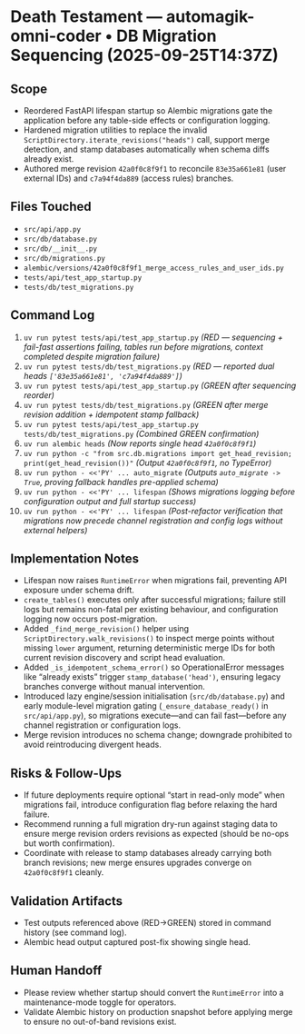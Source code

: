 # Death Testament — automagik-omni-coder • DB Migration Sequencing (2025-09-25T14:37Z)

## Scope
- Reordered FastAPI lifespan startup so Alembic migrations gate the application before any table-side effects or configuration logging.
- Hardened migration utilities to replace the invalid `ScriptDirectory.iterate_revisions("heads")` call, support merge detection, and stamp databases automatically when schema diffs already exist.
- Authored merge revision `42a0f0c8f9f1` to reconcile `83e35a661e81` (user external IDs) and `c7a94f4da889` (access rules) branches.

## Files Touched
- `src/api/app.py`
- `src/db/database.py`
- `src/db/__init__.py`
- `src/db/migrations.py`
- `alembic/versions/42a0f0c8f9f1_merge_access_rules_and_user_ids.py`
- `tests/api/test_app_startup.py`
- `tests/db/test_migrations.py`

## Command Log
1. `uv run pytest tests/api/test_app_startup.py` *(RED — sequencing + fail-fast assertions failing, tables run before migrations, context completed despite migration failure)*
2. `uv run pytest tests/db/test_migrations.py` *(RED — reported dual heads `['83e35a661e81', 'c7a94f4da889']`)*
3. `uv run pytest tests/api/test_app_startup.py` *(GREEN after sequencing reorder)*
4. `uv run pytest tests/db/test_migrations.py` *(GREEN after merge revision addition + idempotent stamp fallback)*
5. `uv run pytest tests/api/test_app_startup.py tests/db/test_migrations.py` *(Combined GREEN confirmation)*
6. `uv run alembic heads` *(Now reports single head `42a0f0c8f9f1`)*
7. `uv run python -c "from src.db.migrations import get_head_revision; print(get_head_revision())"` *(Output `42a0f0c8f9f1`, no TypeError)*
8. `uv run python - <<'PY' ... auto_migrate` *(Outputs `auto_migrate -> True`, proving fallback handles pre-applied schema)*
9. `uv run python - <<'PY' ... lifespan` *(Shows migrations logging before configuration output and full startup success)*
10. `uv run python - <<'PY' ... lifespan` *(Post-refactor verification that migrations now precede channel registration and config logs without external helpers)*

## Implementation Notes
- Lifespan now raises `RuntimeError` when migrations fail, preventing API exposure under schema drift.
- `create_tables()` executes only after successful migrations; failure still logs but remains non-fatal per existing behaviour, and configuration logging now occurs post-migration.
- Added `_find_merge_revision()` helper using `ScriptDirectory.walk_revisions()` to inspect merge points without missing `lower` argument, returning deterministic merge IDs for both current revision discovery and script head evaluation.
- Added `_is_idempotent_schema_error()` so OperationalError messages like “already exists” trigger `stamp_database('head')`, ensuring legacy branches converge without manual intervention.
- Introduced lazy engine/session initialisation (`src/db/database.py`) and early module-level migration gating (`_ensure_database_ready()` in `src/api/app.py`), so migrations execute—and can fail fast—before any channel registration or configuration logs.
- Merge revision introduces no schema change; downgrade prohibited to avoid reintroducing divergent heads.

## Risks & Follow-Ups
- If future deployments require optional “start in read-only mode” when migrations fail, introduce configuration flag before relaxing the hard failure.
- Recommend running a full migration dry-run against staging data to ensure merge revision orders revisions as expected (should be no-ops but worth confirmation).
- Coordinate with release to stamp databases already carrying both branch revisions; new merge ensures upgrades converge on `42a0f0c8f9f1` cleanly.

## Validation Artifacts
- Test outputs referenced above (RED→GREEN) stored in command history (see command log).
- Alembic head output captured post-fix showing single head.

## Human Handoff
- Please review whether startup should convert the `RuntimeError` into a maintenance-mode toggle for operators.
- Validate Alembic history on production snapshot before applying merge to ensure no out-of-band revisions exist.
